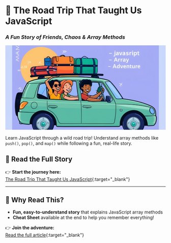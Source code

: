 # 🚗 The Road Trip That Taught Us JavaScript  
### *A Fun Story of Friends, Chaos & Array Methods*  

![Cover Image](img.png)

Learn JavaScript through a wild road trip! Understand array methods like `push()`, `pop()`, and `map()` while following a fun, real-life story.  

## 📖 Read the Full Story  
👉 **Start the journey here:**  
[The Road Trip That Taught Us JavaScript](https://its-dhruv-here.hashnode.dev/the-road-trip-that-taught-us-javascript-array-methods#heading-cheatsheet){:target="_blank"}

---

## 🌟 Why Read This?  
- **Fun, easy-to-understand story** that explains JavaScript array methods  
- **Cheat Sheet** available at the end to help you remember everything!

👉 **Join the adventure:**  
[Read the full article](https://its-dhruv-here.hashnode.dev/the-road-trip-that-taught-us-javascript-array-methods#heading-cheatsheet){:target="_blank"}